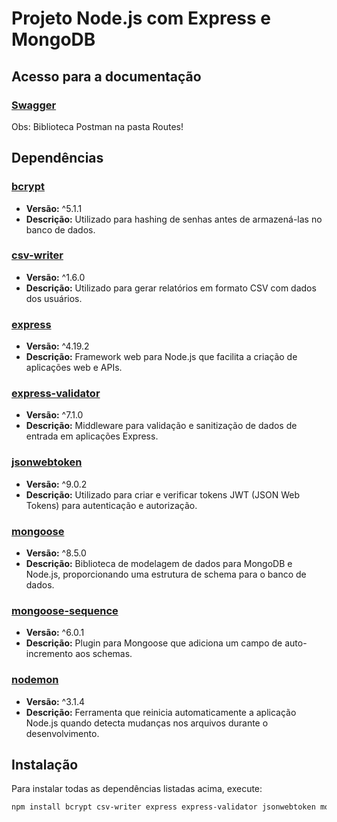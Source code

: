 # Projeto Node.js com Express e MongoDB

## Acesso para a documentação

### [Swagger](http://localhost:3000/api-docs/#/)

Obs: Biblioteca Postman na pasta Routes!

## Dependências

### [bcrypt](https://www.npmjs.com/package/bcrypt)
- **Versão:** ^5.1.1
- **Descrição:** Utilizado para hashing de senhas antes de armazená-las no banco de dados.

### [csv-writer](https://www.npmjs.com/package/csv-writer)
- **Versão:** ^1.6.0
- **Descrição:** Utilizado para gerar relatórios em formato CSV com dados dos usuários.

### [express](https://www.npmjs.com/package/express)
- **Versão:** ^4.19.2
- **Descrição:** Framework web para Node.js que facilita a criação de aplicações web e APIs.

### [express-validator](https://www.npmjs.com/package/express-validator)
- **Versão:** ^7.1.0
- **Descrição:** Middleware para validação e sanitização de dados de entrada em aplicações Express.

### [jsonwebtoken](https://www.npmjs.com/package/jsonwebtoken)
- **Versão:** ^9.0.2
- **Descrição:** Utilizado para criar e verificar tokens JWT (JSON Web Tokens) para autenticação e autorização.

### [mongoose](https://www.npmjs.com/package/mongoose)
- **Versão:** ^8.5.0
- **Descrição:** Biblioteca de modelagem de dados para MongoDB e Node.js, proporcionando uma estrutura de schema para o banco de dados.

### [mongoose-sequence](https://www.npmjs.com/package/mongoose-sequence)
- **Versão:** ^6.0.1
- **Descrição:** Plugin para Mongoose que adiciona um campo de auto-incremento aos schemas.

### [nodemon](https://www.npmjs.com/package/nodemon)
- **Versão:** ^3.1.4
- **Descrição:** Ferramenta que reinicia automaticamente a aplicação Node.js quando detecta mudanças nos arquivos durante o desenvolvimento.

## Instalação

Para instalar todas as dependências listadas acima, execute:

```sh
npm install bcrypt csv-writer express express-validator jsonwebtoken mongoose mongoose-sequence nodemon

